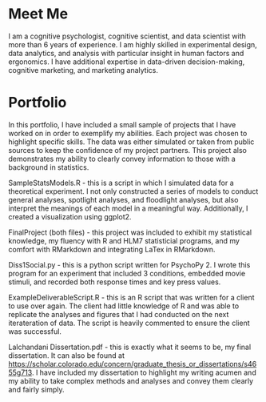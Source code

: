 # Meet Me
I am a cognitive psychologist, cognitive scientist, and data scientist with more than 6 years of experience. I am highly skilled in experimental design, data analytics, and analysis with particular insight in human factors and ergonomics. I have additional expertise in data-driven decision-making, cognitive marketing, and marketing analytics.

# Portfolio
In this portfolio, I have included a small sample of projects that I have worked on in order to exemplify my abilities. Each project was chosen to highlight specific skills. The data was either simulated or taken from public sources to keep the confidence of my project partners. This project also demonstrates my ability to clearly convey information to those with a background in statistics. 

SampleStatsModels.R - this is a script in which I simulated data for a theoretical experiment. I not only constructed a series of models to conduct general analyses, spotlight analyses, and floodlight analyses, but also interpret the meanings of each model in a meaningful way. Additionally, I created a visualization using ggplot2.
 
FinalProject (both files) - this project was included to exhibit my statistical knowledge, my fluency with R and HLM7 statisticial programs, and my comfort with RMarkdown and integrating LaTex in RMarkdown.  

Diss1Social.py - this is a python script written for PsychoPy 2. I wrote this program for an experiment that included 3 conditions, embedded movie stimuli, and recorded both response times and key press values.

ExampleDeliverableScript.R - this is an R script that was written for a client to use over again. The client had little knowledge of R and was able to replicate the analyses and figures that I had conducted on the next iterateration of data. The script is heavily commented to ensure the client was successful. 

Lalchandani Dissertation.pdf - this is exactly what it seems to be, my final dissertation. It can also be found at https://scholar.colorado.edu/concern/graduate_thesis_or_dissertations/s4655g713. I have included my dissertation to highlight my writing acumen and my ability to take complex methods and analyses and convey them clearly and fairly simply. 
